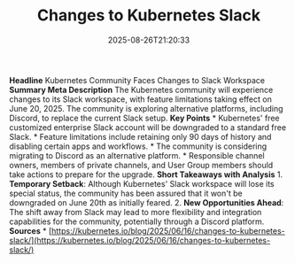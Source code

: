 ﻿---
title: "Changes to Kubernetes Slack"
date: "2025-08-26T21:20:33"
category: "Markets"
summary: ""
slug: "changes to kubernetes slack"
source_urls:
  - "https://kubernetes.io/blog/2025/06/16/changes-to-kubernetes-slack/"
seo:
  title: "Changes to Kubernetes Slack | Hash n Hedge"
  description: ""
  keywords: ["news", "markets", "brief"]
---
**Headline** Kubernetes Community Faces Changes to Slack Workspace  **Summary Meta Description** The Kubernetes community will experience changes to its Slack workspace, with feature limitations taking effect on June 20, 2025. The community is exploring alternative platforms, including Discord, to replace the current Slack setup.  **Key Points**  * Kubernetes' free customized enterprise Slack account will be downgraded to a standard free Slack. * Feature limitations include retaining only 90 days of history and disabling certain apps and workflows. * The community is considering migrating to Discord as an alternative platform. * Responsible channel owners, members of private channels, and User Group members should take actions to prepare for the upgrade.  **Short Takeaways with Analysis**  1. **Temporary Setback**: Although Kubernetes' Slack workspace will lose its special status, the community has been assured that it won't be downgraded on June 20th as initially feared. 2. **New Opportunities Ahead**: The shift away from Slack may lead to more flexibility and integration capabilities for the community, potentially through a Discord platform.  **Sources** * [https://kubernetes.io/blog/2025/06/16/changes-to-kubernetes-slack/](https://kubernetes.io/blog/2025/06/16/changes-to-kubernetes-slack/) 
